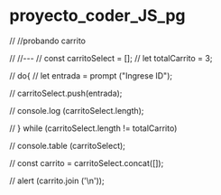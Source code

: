 # proyecto_coder_JS_pg


// //probando carrito

// //---
// const carritoSelect = [];
// let totalCarrito = 3;

// do{
//     let entrada = prompt ("Ingrese ID");

//     carritoSelect.push(entrada);

//     console.log (carritoSelect.length);

// } while (carritoSelect.length != totalCarrito)

// console.table (carritoSelect);

// const carrito = carritoSelect.concat([]);

// alert (carrito.join ('\n'));

